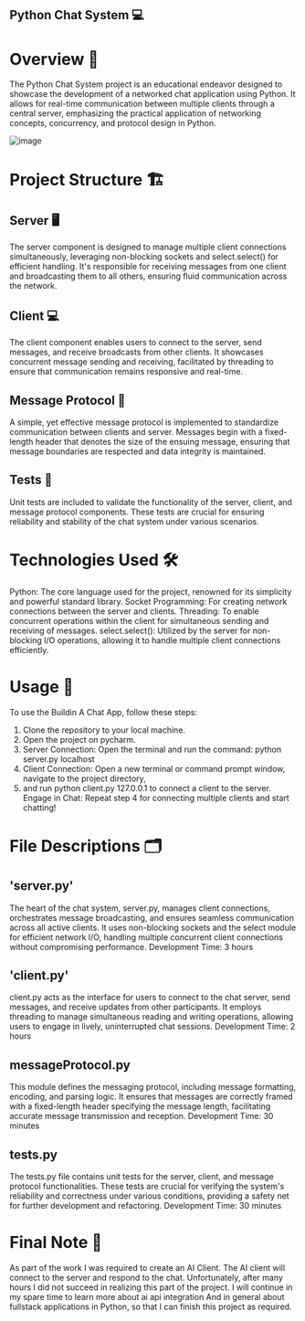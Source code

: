 ## Python Chat System 💻



# Overview 📜

The Python Chat System project is an educational endeavor designed to showcase the development of a networked chat application using Python.
It allows for real-time communication between multiple clients through a central server, emphasizing the practical application of networking concepts,
concurrency, and protocol design in Python.

![image](https://github.com/007matan/BuildingAChat/assets/25869697/4ec7e9ef-ba13-44ff-bed0-bfdcd8a87a52)




# Project Structure 🏗️


## Server 🖥️

The server component is designed to manage multiple client connections simultaneously, leveraging non-blocking sockets and select.select() for efficient handling.
It's responsible for receiving messages from one client and broadcasting them to all others, ensuring fluid communication across the network.

## Client 💻

The client component enables users to connect to the server, send messages, and receive broadcasts from other clients.
It showcases concurrent message sending and receiving, facilitated by threading to ensure that communication remains responsive and real-time.

## Message Protocol 📩

A simple, yet effective message protocol is implemented to standardize communication between clients and server.
Messages begin with a fixed-length header that denotes the size of the ensuing message, ensuring that message boundaries are respected and data integrity is maintained.

## Tests 🧪

Unit tests are included to validate the functionality of the server, client, and message protocol components.
These tests are crucial for ensuring reliability and stability of the chat system under various scenarios.


# Technologies Used 🛠️

Python: The core language used for the project, renowned for its simplicity and powerful standard library.
Socket Programming: For creating network connections between the server and clients.
Threading: To enable concurrent operations within the client for simultaneous sending and receiving of messages.
select.select(): Utilized by the server for non-blocking I/O operations, allowing it to handle multiple client connections efficiently.


# Usage 🚀

To use the Buildin A Chat App, follow these steps:
1. Clone the repository to your local machine.
2. Open the project on pycharm.
3. Server Connection: Open the terminal and run the command: python server.py localhost 
4. Client Connection: Open a new terminal or command prompt window, navigate to the project directory,
5.  and run python client.py 127.0.0.1 to connect a client to the server.
Engage in Chat: Repeat step 4 for connecting multiple clients and start chatting!


# File Descriptions 🗂️


## 'server.py'

The heart of the chat system, server.py, manages client connections, orchestrates message broadcasting,
and ensures seamless communication across all active clients. It uses non-blocking sockets and the select module for efficient network I/O,
handling multiple concurrent client connections without compromising performance.
Development Time: 3 hours


## 'client.py' 

client.py acts as the interface for users to connect to the chat server, send messages, and receive updates from other participants.
It employs threading to manage simultaneous reading and writing operations, allowing users to engage in lively, uninterrupted chat sessions.
Development Time: 2 hours


## messageProtocol.py 

This module defines the messaging protocol, including message formatting, encoding, and parsing logic.
It ensures that messages are correctly framed with a fixed-length header specifying the message length, facilitating accurate message transmission and reception.
Development Time: 30 minutes


## tests.py 

The tests.py file contains unit tests for the server, client, and message protocol functionalities.
These tests are crucial for verifying the system's reliability and correctness under various conditions, providing a safety net for further development and refactoring.
Development Time: 30 minutes


# Final Note 📝

As part of the work I was required to create an AI Client. The AI client will connect to the server and respond to the chat.
Unfortunately, after many hours I did not succeed in realizing this part of the project. I will continue in my spare time to learn more about ai api integration
And in general about fullstack applications in Python, so that I can finish this project as required.

